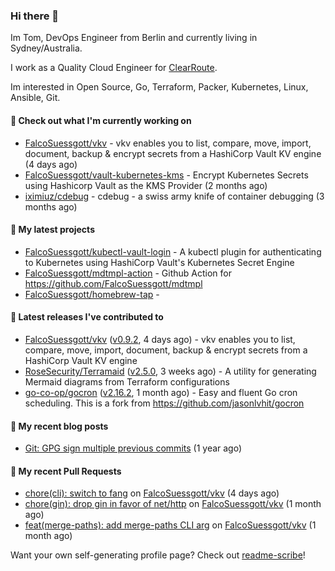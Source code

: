 ### Hi there 👋

Im Tom, DevOps Engineer from Berlin and currently living in Sydney/Australia.

I work as a Quality Cloud Engineer for [ClearRoute](https://clearroute.io).

Im interested in Open Source, Go, Terraform, Packer, Kubernetes, Linux, Ansible, Git.

#### 👷 Check out what I'm currently working on

- [FalcoSuessgott/vkv](https://github.com/FalcoSuessgott/vkv) - vkv enables you to list, compare, move, import, document, backup &amp; encrypt secrets from a HashiCorp Vault KV engine (4 days ago)
- [FalcoSuessgott/vault-kubernetes-kms](https://github.com/FalcoSuessgott/vault-kubernetes-kms) - Encrypt Kubernetes Secrets using Hashicorp Vault as the KMS Provider (2 months ago)
- [iximiuz/cdebug](https://github.com/iximiuz/cdebug) - cdebug - a swiss army knife of container debugging (3 months ago)

#### 🌱 My latest projects

- [FalcoSuessgott/kubectl-vault-login](https://github.com/FalcoSuessgott/kubectl-vault-login) - A kubectl plugin for authenticating to Kubernetes using HashiCorp Vault&#39;s Kubernetes Secret Engine
- [FalcoSuessgott/mdtmpl-action](https://github.com/FalcoSuessgott/mdtmpl-action) - Github Action for https://github.com/FalcoSuessgott/mdtmpl
- [FalcoSuessgott/homebrew-tap](https://github.com/FalcoSuessgott/homebrew-tap) - 

#### 🔭 Latest releases I've contributed to

- [FalcoSuessgott/vkv](https://github.com/FalcoSuessgott/vkv) ([v0.9.2](https://github.com/FalcoSuessgott/vkv/releases/tag/v0.9.2), 4 days ago) - vkv enables you to list, compare, move, import, document, backup &amp; encrypt secrets from a HashiCorp Vault KV engine
- [RoseSecurity/Terramaid](https://github.com/RoseSecurity/Terramaid) ([v2.5.0](https://github.com/RoseSecurity/Terramaid/releases/tag/v2.5.0), 3 weeks ago) - A utility for generating Mermaid diagrams from Terraform configurations
- [go-co-op/gocron](https://github.com/go-co-op/gocron) ([v2.16.2](https://github.com/go-co-op/gocron/releases/tag/v2.16.2), 1 month ago) - Easy and fluent Go cron scheduling. This is a fork from https://github.com/jasonlvhit/gocron

#### 📜 My recent blog posts

- [Git: GPG sign multiple previous commits](https://morelly.de/post/20240328_git_gpg_sign_commits/) (1 year ago)

#### 🔨 My recent Pull Requests

- [chore(cli): switch to fang](https://github.com/FalcoSuessgott/vkv/pull/375) on [FalcoSuessgott/vkv](https://github.com/FalcoSuessgott/vkv) (4 days ago)
- [chore(gin): drop gin in favor of net/http](https://github.com/FalcoSuessgott/vkv/pull/370) on [FalcoSuessgott/vkv](https://github.com/FalcoSuessgott/vkv) (1 month ago)
- [feat(merge-paths): add merge-paths CLI arg](https://github.com/FalcoSuessgott/vkv/pull/369) on [FalcoSuessgott/vkv](https://github.com/FalcoSuessgott/vkv) (1 month ago)

Want your own self-generating profile page? Check out [readme-scribe](https://github.com/muesli/readme-scribe)!